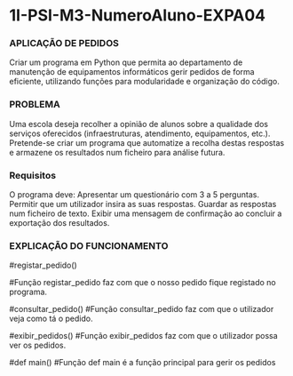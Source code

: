 # 1I-PSI-M3-NumeroAluno-EXPA04
<h3> APLICAÇÃO DE PEDIDOS </h3>
Criar um programa em Python que permita ao departamento de manutenção de equipamentos informáticos gerir pedidos de forma eficiente, utilizando funções para modularidade e organização do código.

<h3> PROBLEMA </h3>
Uma escola deseja recolher a opinião de alunos sobre a qualidade dos serviços oferecidos (infraestruturas, atendimento, equipamentos, etc.). Pretende-se criar um programa que automatize a recolha destas respostas e armazene os resultados num ficheiro para análise futura.

<h3> Requisitos </h3>
O programa deve:
Apresentar um questionário com 3 a 5 perguntas.
Permitir que um utilizador insira as suas respostas.
Guardar as respostas num ficheiro de texto.
Exibir uma mensagem de confirmação ao concluir a exportação dos resultados.

<h3> EXPLICAÇÃO DO FUNCIONAMENTO </h3>

#registar_pedido()

#Função registar_pedido faz com que o nosso pedido fique registado no programa.

#consultar_pedido()
#Função consultar_pedido faz com que o utilizador veja como tá o pedido.

#exibir_pedidos()
#Função exibir_pedidos faz com que o utilizador possa ver os pedidos.

#def main()
#Função def main é a função principal para gerir os pedidos



    
